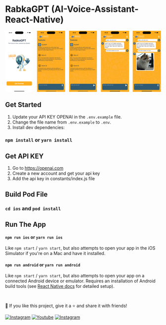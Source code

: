 # RabkaGPT (AI-Voice-Assistant-React-Native)

<div style="display:flex; justify-content: space-between;">
    <img src="assets/images/ss/version/1.1.0/welcomeScreen.png" style="width:18%;" />
    <img src="assets/images/ss/version/1.1.0/homeScreenNoInput.png" style="width:18%;" />
    <img src="assets/images/ss/version/1.1.0/homeScreenWithInput.png" style="width:18%;" />
    <img src="assets/images/ss/version/1.1.0/homeScreenOnlyText.png" style="width:18%;" />
    <img src="assets/images/ss/version/1.1.0/homeScreenWithPict.png" style="width:18%;" />
</div>

## Get Started

1. Update your API KEY OPENAI in the `.env.example` file.
2. Change the file name from `.env.example` to `.env`.
3. Install dev dependencies:

### `npm install` or `yarn install`

## Get API KEY

1. Go to https://openai.com<br/>
2. Create a new account and get your api key<br/>
3. Add the api key in constants/index.js file

## Build Pod File

### `cd ios` and `pod install`

## Run The App

#### `npm run ios` or `yarn run ios`

Like `npm start` / `yarn start`, but also attempts to open your app in the iOS Simulator if you're on a Mac and have it installed.

#### `npm run android` or `yarn run android`

Like `npm start` / `yarn start`, but also attempts to open your app on a connected Android device or emulator. Requires an installation of Android build tools (see [React Native docs](https://facebook.github.io/react-native/docs/getting-started.html) for detailed setup).

<br />

💙 If you like this project, give it a ⭐ and share it with friends!

<p align="left">
  <a href="https://www.instagram.com/akbarekaputra01/">
    <img alt="Instagram" title="Instagram" src="https://img.shields.io/badge/-akbarekaputra01-315B73?style=for-the-badge&logo=instagram&logoColor=white"/></a>
  <a href="https://www.youtube.com/channel/UCj8eUSFb2_MNTnnjcz3oKSg?sub_confirmation=1"><img alt="Youtube" title="Youtube" src="https://img.shields.io/badge/-Subscribe-red?style=for-the-badge&logo=youtube&logoColor=white"/></a>
  <a href="https://www.instagram.com/rabkaera/">
    <img alt="Instagram" title="Instagram" src="https://img.shields.io/badge/-rabkaera-FEAD1E?style=for-the-badge&logo=instagram&logoColor=black"/></a>
</p>
